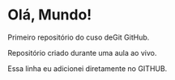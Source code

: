 # Olá, Mundo!
 Primeiro repositório do cuso deGit  GitHub.
 
 Repositório criado durante uma aula ao vivo.

Essa linha eu adicionei diretamente no GITHUB.
